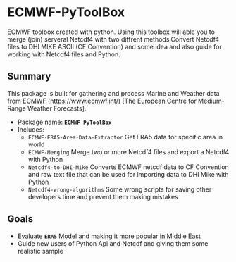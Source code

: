 # ECMWF-PyToolBox

ECMWF toolbox created with python. Using this toolbox will able you to merge (join) serveral Netcdf4 with two diffrent methods,Convert Netcdf4 files to DHI MIKE ASCII (CF Convention)
and some idea and also guide for working with Netcdf4 files and Python.

## Summary
This package is built for gathering and process Marine and Weather data from ECMWF (https://www.ecmwf.int/) [The European Centre for Medium-Range Weather Forecasts].

* Package name: **`ECMWF PyToolBox`**
* Includes:
  * `ECMWF-ERA5-Area-Data-Extractor` Get ERA5 data for specific area in world
  * `ECMWF-Merging` Merge two or more Netcdf4 files and export a Netcdf4 with Python
  * `Netcdf4-to-DHI-Mike` Converts ECMWF netcdf data to CF Convention and raw text file that can be used for importing data to DHI Mike with Python
  * `Netcdf4-wrong-algorithms` Some wrong scripts for saving other developers time and prevent them making mistakes
  
## Goals
  - Evaluate **`ERA5`** Model and making it more popular in Middle East
  - Guide new users of Python Api and Netcdf and giving them some realistic sample